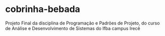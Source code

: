 # cobrinha-bebada
Projeto Final da disciplina de Programação e Padrões de Projeto, do curso de Análise e Desenvolvimento de Sistemas do Ifba campus Irecê

